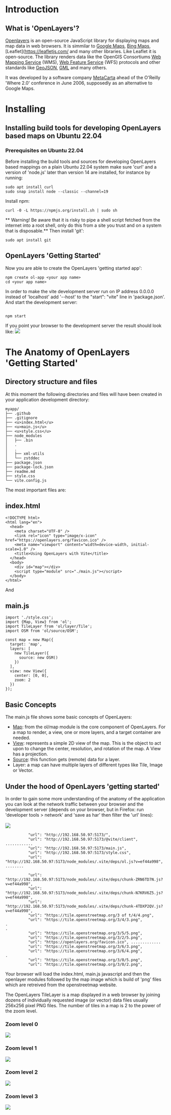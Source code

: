 # Introduction
## What is 'OpenLayers'?
[Openlayers](https://openlayers.org/) is an open-source JavaScript library for displaying maps and map data in web browsers. It is simmilar to [Google Maps](https://www.google.com/maps), [Bing Maps](https://www.bing.com/maps), [Leaflet](https://leafletjs.com/ and many other libraries. Like Leaflet it is open-source.
The library renders data like the OpenGIS Consortiums [Web Mapping Service](http://www.opengeospatial.org/standards/wms) (WMS), [Web Feature Service](http://www.opengeospatial.org/standards/wfs) (WFS) protocols and other standards like [GeoJSON](https://geojson.org), [GML](http://www.opengeospatial.org/standards/gml) and many others.

It was developed by a software company [MetaCarta](https://en.wikipedia.org/wiki/MetaCarta) ahead of the O'Reilly 'Where 2.0' conference in June 2006, supposedly as an alternative to Google Maps.
# Installing
## Installing build tools for developing OpenLayers based maps on Ubuntu 22.04
### Prerequisites on Ubuntu 22.04
Before installing the build tools and sources for developing OpenLayers based mappings on a plain Ubuntu 22.04 system make sure 'curl' and a version of 'node.js' later than version 14 are installed, for instance by running:

```
sudo apt install curl
sudo snap install node --classic --channel=19
```

Install npm:

```
curl -0 -L https://npmjs.org/install.sh | sudo sh
```

** Warning! Be aware that it is risky to pipe a shell script fetched from the internet into a root shell, only do this from a site you trust and on a system that is disposable.**
Then install 'git':

```
sudo apt install git
```

## OpenLayers 'Getting Started'
Now you are able to create the OpenLayers 'getting started app':


```
npm create ol-app <your app name>
cd <your app name>
```


In order to make the vite development server run on IP address 0.0.0.0 instead of 'localhost' add '--host' to the "start": "vite" line in 'package.json'.
And start the development server:
```

npm start
```

If you point your browser to the development server the result should look like:
![](/images/openlayers.001.jpg)

# The Anatomy of OpenLayers 'Getting Started'
## Directory structure and files
At this moment the following directories and files will have been created in your application development directory:

```
myapp/
├── .github
├── .gitignore
├── <u>index.html</u>
├── <u>main.js</u>
├── <u>style.css</u>
├── node_modules
│   ├── .bin
│   .
│   .
│   ├── xml-utils
│   └── zstddec
├── package.json
├── package-lock.json
├── readme.md
├── style.css
└── vite.config.js
```

The most important files are:
## index.html

```
<!DOCTYPE html>
<html lang="en">
  <head>
    <meta charset="UTF-8" />
    <link rel="icon" type="image/x-icon" href="https://openlayers.org/favicon.ico" />
    <meta name="viewport" content="width=device-width, initial-scale=1.0" />
    <title>Using OpenLayers with Vite</title>
  </head>
  <body>
    <div id="map"></div>
    <script type="module" src="./main.js"></script>
  </body>
</html>
```

And
## main.js

```
import './style.css';
import {Map, View} from 'ol';
import TileLayer from 'ol/layer/Tile';
import OSM from 'ol/source/OSM';

const map = new Map({
  target: 'map',
  layers: [
    new TileLayer({
      source: new OSM()
    })
  ],
  view: new View({
    center: [0, 0],
    zoom: 2
  })
});
```

## Basic Concepts
The main.js file shows some basic concepts of OpenLayers:

- [Map](https://openlayers.org/en/latest/apidoc/module-ol_Map-Map.html): from the ol/map module is the core component of OpenLayers. For a map to render, a view, one or more layers, and a target container are needed.
- [View](https://openlayers.org/en/latest/apidoc/module-ol_View-View.html): represents a simple 2D view of the map. This is the object to act upon to change the center, resolution, and rotation of the map. A View has a projection.
- [Source](https://openlayers.org/en/latest/apidoc/module-ol_source.html): this function gets (remote) data for a layer.
- Layer: a map can have multiple layers of different types like Tile, Image or Vector.

## Under the hood of OpenLayers 'getting started'
In order to gain some more understanding of the anatomy of the application you can look at the network traffic between your browser and the development server (depends on your browser, but in Firefox: run 'developer tools &gt; network' and  'save as har' then filter the 'url' lines):<br><br>
![](/images/openlayers.003.jpg)

```
          "url": "http://192.168.50.97:5173/",
          "url": "http://192.168.50.97:5173/@vite/client", ............
          "url": "http://192.168.50.97:5173/main.js",
          "url": "http://192.168.50.97:5173/style.css",
          "url": "http://192.168.50.97:5173/node_modules/.vite/deps/ol.js?v=ef44a998", ........

          "url": "http://192.168.50.97:5173/node_modules/.vite/deps/chunk-ZRN6TD7N.js?v=ef44a998",
          "url": "http://192.168.50.97:5173/node_modules/.vite/deps/chunk-N7KRV6Z5.js?v=ef44a998",
          "url": "http://192.168.50.97:5173/node_modules/.vite/deps/chunk-4TDXP2QV.js?v=ef44a998",
          "url": "https://tile.openstreetmap.org/3 of t/4/4.png",
          "url": "https://tile.openstreetmap.org/3/4/3.png",
.
.
          "url": "https://tile.openstreetmap.org/3/5/5.png",
          "url": "https://tile.openstreetmap.org/3/2/5.png",
          "url": "https://openlayers.org/favicon.ico", .............
          "url": "https://tile.openstreetmap.org/3/6/3.png",
          "url": "https://tile.openstreetmap.org/3/6/4.png",
.
          "url": "https://tile.openstreetmap.org/3/0/5.png",
          "url": "https://tile.openstreetmap.org/3/0/2.png",
```

Your browser will load the index.html, main.js javascript and then the openlayer modules followed by the map image which is build of 'png' files which are retreived from the openstreetmap website.

The OpenLayers TileLayer is a map displayed in a web browser by joining dozens of individually requested image (or vector) data files usually 256x256 pixel PNG files. The number of tiles in a map is 2 to the power of the zoom level.

### Zoom level 0
![](/images/zoom.0.png)

### Zoom level 1
![](/images/zoom.1.png)

### Zoom level 2
![](/images/zoom.2.png)

### Zoom level 3
![](/images/zoom.3.png)




